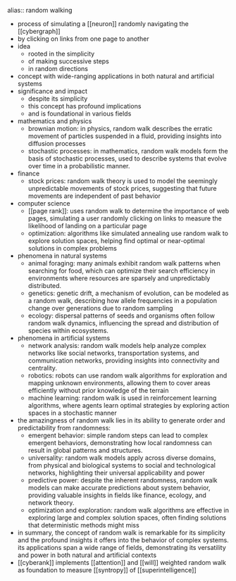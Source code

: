alias:: random walking

- process of simulating a [[neuron]] randomly navigating the [[cybergraph]]
- by clicking on links from one page to another
- idea
	- rooted in the simplicity
	- of making successive steps
	- in random directions
- concept with wide-ranging applications in both natural and artificial systems
- significance and impact
	- despite its simplicity
	- this concept has profound implications
	- and is foundational in various fields
- mathematics and physics
	- brownian motion: in physics, random walk describes the erratic movement of particles suspended in a fluid, providing insights into diffusion processes
	- stochastic processes: in mathematics, random walk models form the basis of stochastic processes, used to describe systems that evolve over time in a probabilistic manner.
- finance
	- stock prices: random walk theory is used to model the seemingly unpredictable movements of stock prices, suggesting that future movements are independent of past behavior
- computer science
	- [[page rank]]: uses random walk to determine the importance of web pages, simulating a user randomly clicking on links to measure the likelihood of landing on a particular page
	- optimization: algorithms like simulated annealing use random walk to explore solution spaces, helping find optimal or near-optimal solutions in complex problems
- phenomena in natural systems
	- animal foraging: many animals exhibit random walk patterns when searching for food, which can optimize their search efficiency in environments where resources are sparsely and unpredictably distributed.
	- genetics: genetic drift, a mechanism of evolution, can be modeled as a random walk, describing how allele frequencies in a population change over generations due to random sampling
	- ecology: dispersal patterns of seeds and organisms often follow random walk dynamics, influencing the spread and distribution of species within ecosystems.
- phenomena in artificial systems
	- network analysis: random walk models help analyze complex networks like social networks, transportation systems, and communication networks, providing insights into connectivity and centrality.
	- robotics: robots can use random walk algorithms for exploration and mapping unknown environments, allowing them to cover areas efficiently without prior knowledge of the terrain
	- machine learning: random walk is used in reinforcement learning algorithms, where agents learn optimal strategies by exploring action spaces in a stochastic manner
- the amazingness of random walk lies in its ability to generate order and predictability from randomness:
	- emergent behavior: simple random steps can lead to complex emergent behaviors, demonstrating how local randomness can result in global patterns and structures.
	- universality: random walk models apply across diverse domains, from physical and biological systems to social and technological networks, highlighting their universal applicability and power
	- predictive power: despite the inherent randomness, random walk models can make accurate predictions about system behavior, providing valuable insights in fields like finance, ecology, and network theory.
	- optimization and exploration: random walk algorithms are effective in exploring large and complex solution spaces, often finding solutions that deterministic methods might miss
- in summary, the concept of random walk is remarkable for its simplicity and the profound insights it offers into the behavior of complex systems. its applications span a wide range of fields, demonstrating its versatility and power in both natural and artificial contexts
- [[cyberank]] implements [[attention]] and [[will]] weighted random walk as foundation to measure [[syntropy]] of [[superintelligence]]